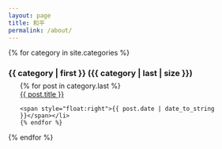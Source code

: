 ```yaml
---
layout: page
title: 和平
permalink: /about/
---
```


{% for category in site.categories %}
<h3 class="can-fix">{{ category | first }} ({{ category | last | size }})</h3>

<ul class="posts" style="padding-right:80px;margin-top:-10px">
    {% for post in category.last %}
        <li style="list-style:none;"> <a href="{{ BASE_PATH }}{{ post.url }}">{{ post.title }}</a> 
		
    <span style="float:right">{{ post.date | date_to_string }}</span></li>
    {% endfor %}
</ul>
{% endfor %}

<script>

</script>
